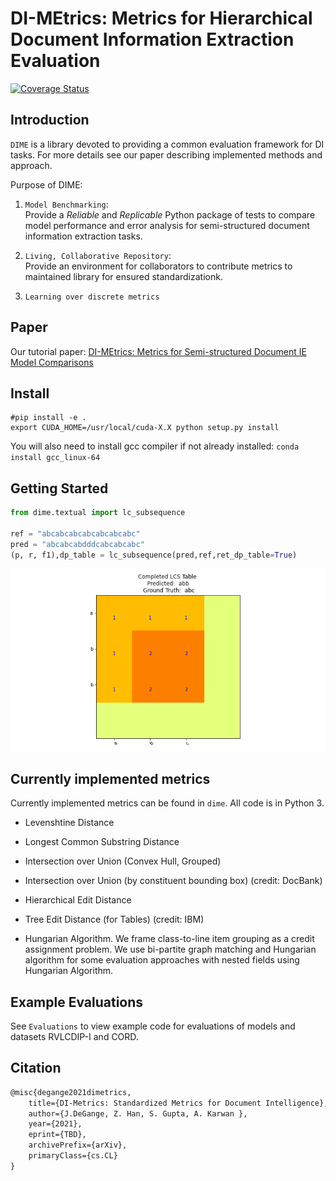 # DI-MEtrics: Metrics for Hierarchical Document Information Extraction Evaluation


[![Coverage Status](https://coveralls.io/repos/github/jdegange/di_metrics/badge.svg?t=DQs1Fr)](https://coveralls.io/github/jdegange/di_metrics)


## Introduction
`DIME` is a library devoted to providing a common evaluation framework for DI tasks. For more details see our paper describing implemented methods and approach.  <br/>

Purpose of DIME:<br/>

1.  `Model Benchmarking`: <br/> Provide a *Reliable* and *Replicable* Python package of tests to compare model performance and error analysis for semi-structured document information extraction tasks.
   
2.  `Living, Collaborative Repository`: <br/> Provide an environment for collaborators to contribute metrics to maintained library for ensured standardizationk.<br/>

3. `Learning over discrete metrics` <br/>

## Paper
Our tutorial paper: [DI-MEtrics: Metrics for Semi-structured Document IE Model Comparisons](https://tbd.tbd.com)
<br/>


## Install

~~~ shell
#pip install -e .
export CUDA_HOME=/usr/local/cuda-X.X python setup.py install
~~~

You will also need to install gcc compiler if not already installed:
`conda install gcc_linux-64`

## Getting Started 

~~~ python
from dime.textual import lc_subsequence

ref = "abcabcabcabcabcabcabc"
pred = "abcabcabdddcabcabcabc"
(p, r, f1),dp_table = lc_subsequence(pred,ref,ret_dp_table=True)
~~~
![png](img/lcstable.png)

## Currently implemented metrics
Currently implemented metrics can be found in `dime`. All code is in Python 3.

* Levenshtine Distance
* Longest Common Substring Distance

* Intersection over Union (Convex Hull, Grouped)
* Intersection over Union (by constituent bounding box) (credit: DocBank)


* Hierarchical Edit Distance
* Tree Edit Distance (for Tables) (credit: IBM)

* Hungarian Algorithm. We frame class-to-line item grouping as a credit assignment problem. We use bi-partite graph matching and Hungarian algorithm for some evaluation approaches with nested fields using Hungarian Algorithm.


## Example Evaluations
See `Evaluations` to view example code for evaluations of models and datasets RVLCDIP-I and CORD.

## Citation

``` latex
@misc{degange2021dimetrics,
    title={DI-Metrics: Standardized Metrics for Document Intelligence},
    author={J.DeGange, Z. Han, S. Gupta, A. Karwan },
    year={2021},
    eprint={TBD},
    archivePrefix={arXiv},
    primaryClass={cs.CL}
}
```
